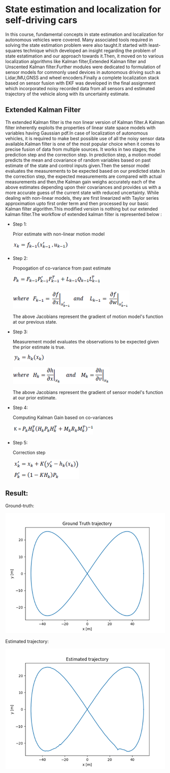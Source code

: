 # __State estimation and localization for self-driving cars__

In this course, fundamental concepts in state estimation and localization for autonomous vehicles were covered. Many associated tools required in solving the state estimation problem were also taught.It started with least-squares technique which developed an insight regarding the problem of state estatimation and our approach towards it.Then, it moved on to various localization algorithms like Kalman filter,Extended Kalman filter and Unscented Kalman filter.Further modules were dedicated to formulation of sensor models for commonly used devices in autonomous driving such as Lidar,IMU,GNSS and wheel encoders.Finally a complete localization stack based on sensor fusion with EKF was developed in the final assignment which incorporated noisy recorded data from all sensors and estimated trajectory of the vehicle along with its uncertainty estimate.

## Extended Kalman Filter


Th extended Kalman filter is the non linear version of Kalman filter.A Kalman filter inherently exploits the properties of linear state space models with variables having Gaussian pdf.In case of localization of autonomous vehicles, it is required to make best possible use of all the noisy sensor data available.Kalman filter is one of the most popular choice when it comes to precise fusion of data from multiple sources. It works in two stages; the prediction step and the correction step. In prediction step, a motion model predicts the mean and covariance of random variables based on past estimate of the state and control inputs given.Then the sensor model evaluates the measurements to be expected based on our predicted state.In the correction step, the expected measurements are compared with actual measurements and then,the Kalman gain weighs accurately each of the above estimates depending upon their covariances and provides us with a more accurate guess of the current state with reduced uncertainty.
While dealing with non-linear models, they are first linearized with Taylor series approximation upto first order term and then processed by our basic Kalman filter algorithm.This modified version is nothing but our extended kalman filter.The workflow of extended kalman filter is represented below :


- Step 1:

	Prior estimate with non-linear motion model

	![](week2/images/equations/img_9.PNG)
- Step 2:

	Propogation of co-variance from past estimate

	![](week2/images/equations/img_10.PNG)

	![](week2/images/equations/img_11.PNG)

	The above Jacobians represent the gradient of motion model's function at our previous state.

- Step 3:

	Measurement model evaluates the observations to be expected given the prior estimate is true.

	![](week2/images/equations/img_12.PNG)

	![](week2/images/equations/img_14.PNG)

	The above Jacobians represent the gradient of sensor model's function at our prior estimate.

- Step 4:

	Computing Kalman Gain based on co-variances

	![](week2/images/equations/img_13.PNG)

- Step 5:
	
	Correction step

	![](week2/images/equations/img_15.PNG)




## Result:

Ground-truth:

![](week2/images/gtruth.png)

Estimated trajectory:

![](week2/images/mygraph1.png)


